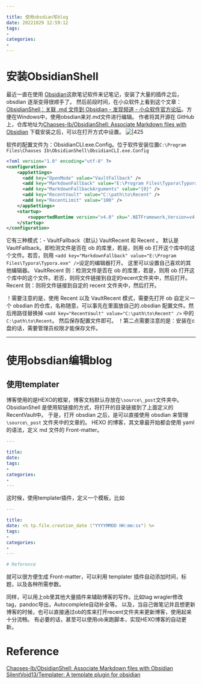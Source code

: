 ```yaml
---

title: 使用obsdian写blog
date: 20221029 12:59:12
tags: 
- 
categories: 
- 
---
```

# 安装ObsidianShell
最近一直在使用 [Obsidian](https://obsidian.md/)这款笔记软件来记笔记，安装了大量的插件之后，obsdian 逐渐变得很顺手了。
然后前段时间，在小众软件上看到这个文章：[ObsidianShell：关联 .md 文件到 Obsidian - 发现频道 - 小众软件官方论坛](https://meta.appinn.net/t/topic/32019)。方便在Windows中，使用obsdian来对.md文件进行编辑。 
作者将其开源在 GitHub 上，仓库地址为[Chaoses-Ib/ObsidianShell: Associate Markdown files with Obsidian](https://github.com/Chaoses-Ib/ObsidianShell)
下载安装之后，可以在打开方式中设置。
![|425](https://vip2.loli.io/2022/10/29/tK3cz26mBrDfsYA.png)

软件的配置文件为：ObsidianCLI.exe.Config。位于软件安装位置`C:\Program Files\Chaoses Ib\ObsidianShell\ObsidianCLI.exe.Config`
```xml
<?xml version="1.0" encoding="utf-8" ?>
<configuration>
    <appSettings>
      <add key="OpenMode" value="VaultFallback" />
      <add key="MarkdownFallback" value="E:\Program Files\Typora\Typora.exe" />
      <add key="MarkdownFallbackArguments" value="{0}" />
      <add key="RecentVault" value="C:\path\to\Recent" />
      <add key="RecentLimit" value="100" />
    </appSettings>
    <startup>
        <supportedRuntime version="v4.0" sku=".NETFramework,Version=v4.8" />
    </startup>
</configuration>
```
它有三种模式：-   VaultFallback（默认)  VaultRecent 和 Recent 。
默认是 VaultFallback。即检测文件是否在 ob 的库里，若是，则用 ob 打开这个库中的这个文件。若否，则用 `<add key="MarkdownFallback" value="E:\Program Files\Typora\Typora.exe" />`设定的编辑器打开。    这里可以设置自己喜欢的其他编辑器。
VaultRecent 则：检测文件是否在 ob 的库里，若是，则用 ob 打开这个库中的这个文件。若否，则将文件链接到自定的recent文件夹中，然后打开。
Recent 则：则将文件链接到自定的 recent 文件夹中，然后打开。

！需要注意的是，使用 Recent 以及 VaultRecent 模式，需要先打开 ob 自定义一个 obsdian 的仓库，名称随意，可以事先在里面放自己的.obsdian 配置文件。然后用路径替换掉 `<add key="RecentVault" value="C:\path\to\Recent" />` 中的 `C:\path\to\Recent`。
然后保存配置文件即可。
！第二点需要注意的是：安装在c盘的话，需要管理员权限才能保存文件。

---
# 使用obsdian编辑blog
## 使用templater
博客使用的是HEXO的框架，博客文档默认存放在`\source\_post`文件夹中。
ObsidianShell 是使用软链接的方式，将打开的目录链接到了上面定义的 RecentVault中。
于是，打开 obsdian 之后，是可以直接使用 obsdian 来管理 `\source\_post` 文件夹中的文章的。
HEXO 的博客，其文章最开始都会使用 yaml 的语法，定义 md 文件的 Front-matter。
```yaml
---

title: 
date: 
tags: 
- 
categories: 
- 
---
```
这时候，使用templater插件，定义一个模板，比如
```yaml
---

title: 
date: <% tp.file.creation_date ("YYYYMMDD HH:mm:ss") %>
tags: 
- 
categories: 
- 
---

# Reference
```
就可以很方便生成 Front-matter，可以利用 templater 插件自动添加时间，标题，以及各种所需参数。

同样，可以用上ob里其他大量插件来辅助博客的写作。比如tag wragler修改tag，pandoc导出，Autocomplete自动补全等。 以及，当自己做笔记并且想更新博客的时候，也可以直接通过ob的库来打开recent文件夹来更新博客，使用起来十分流畅。
有必要的话，甚至可以使用ob来跑脚本，实现HEXO博客的自动更新。
# Reference
[Chaoses-Ib/ObsidianShell: Associate Markdown files with Obsidian](https://github.com/Chaoses-Ib/ObsidianShell)
[SilentVoid13/Templater: A template plugin for obsidian](https://github.com/SilentVoid13/Templater)